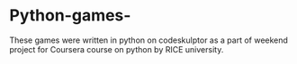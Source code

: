 # Python-games-
These games were written in python on codeskulptor as a part of weekend project for Coursera course on python by RICE university.
